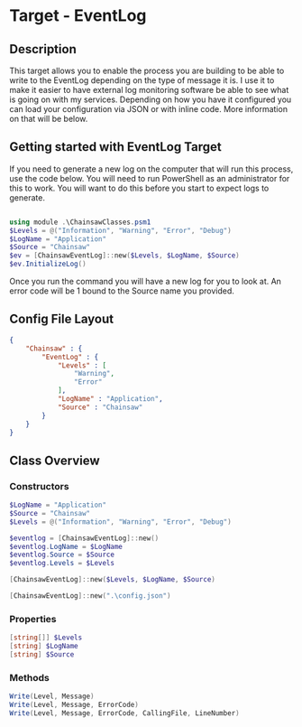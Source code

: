 # Target - EventLog

## Description

This target allows you to enable the process you are building to be able to write to the EventLog depending on the type of message it is.  I use it to make it easier to have external log monitoring software be able to see what is going on with my services.  Depending on how you have it configured you can load your configuration via JSON or with inline code.  More information on that will be below.

## Getting started with EventLog Target

If you need to generate a new log on the computer that will run this process, use the code below.  You will need to run PowerShell as an administrator for this to work.  You will want to do this before you start to expect logs to generate.

```Powershell

using module .\ChainsawClasses.psm1
$Levels = @("Information", "Warning", "Error", "Debug")
$LogName = "Application"
$Source = "Chainsaw"
$ev = [ChainsawEventLog]::new($Levels, $LogName, $Source)
$ev.InitializeLog()

```

Once you run the command you will have a new log for you to look at.  An error code will be 1 bound to the Source name you provided.

## Config File Layout

```JSON
{
    "Chainsaw" : {
        "EventLog" : {
            "Levels" : [
                "Warning",
                "Error"
            ],
            "LogName" : "Application",
            "Source" : "Chainsaw"
        }
    }
}
```

## Class Overview

### Constructors

```PowerShell
$LogName = "Application"
$Source = "Chainsaw"
$Levels = @("Information", "Warning", "Error", "Debug")

$eventlog = [ChainsawEventLog]::new()
$eventlog.LogName = $LogName
$eventlog.Source = $Source
$eventlog.Levels = $Levels

[ChainsawEventLog]::new($Levels, $LogName, $Source)

[ChainsawEventLog]::new(".\config.json")
```

### Properties

```PowerShell
[string[]] $Levels
[string] $LogName
[string] $Source
```

### Methods

```PowerShell
Write(Level, Message)
Write(Level, Message, ErrorCode)
Write(Level, Message, ErrorCode, CallingFile, LineNumber)
```
